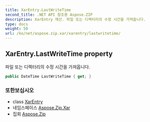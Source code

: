 ```yaml
---
title: XarEntry.LastWriteTime
second_title: .NET API 참조용 Aspose.ZIP
description: XarEntry 재산. 파일 또는 디렉터리의 수정 시간을 가져옵니다.
type: docs
weight: 50
url: /ko/net/aspose.zip.xar/xarentry/lastwritetime/
---
```

## XarEntry.LastWriteTime property

파일 또는 디렉터리의 수정 시간을 가져옵니다.

```csharp
public DateTime LastWriteTime { get; }
```

### 또한보십시오

* class [XarEntry](../)
* 네임스페이스 [Aspose.Zip.Xar](../../xarentry/)
* 집회 [Aspose.Zip](../../../)


